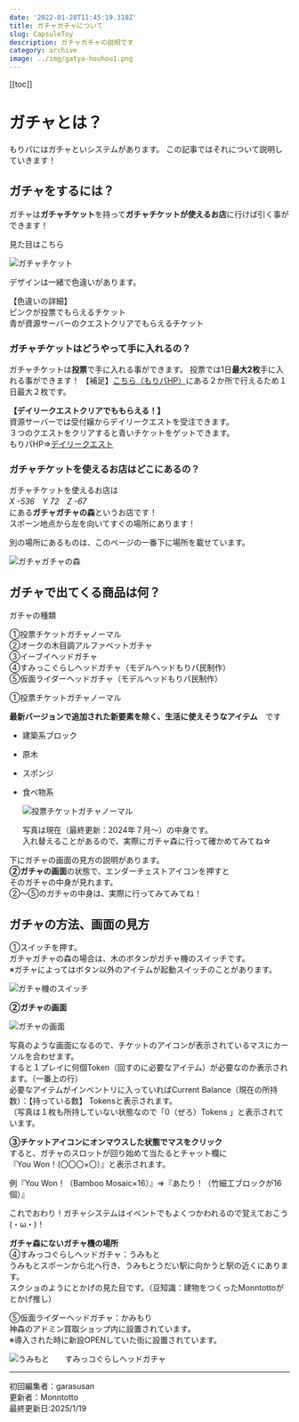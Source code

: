 ```yaml
---
date: '2022-01-28T11:45:19.318Z'
title: ガチャガチャについて
slug: CapsuleToy
description: ガチャガチャの説明です
category: archive
image: ../img/gatya-houhou1.png
---
```

[[toc]]

# ガチャとは？

もりパにはガチャといシステムがあります。
この記事ではそれについて説明していきます！

## ガチャをするには？

ガチャは**ガチャチケット**を持って**ガチャチケットが使えるお店**に行けば引く事ができます！

見た目はこちら

![ガチャチケット](/img/gatyaticket-mitame.png "ガチャチケット")

デザインは一緒で色違いがあります。

【色違いの詳細】  
ピンクが投票でもらえるチケット  
青が資源サーバーのクエストクリアでもらえるチケット

### ガチャチケットはどうやって手に入れるの？

ガチャチケットは**投票**で手に入れる事ができます。
投票では1日**最大2枚**手に入れる事ができます！
【補足】[こちら（もりパHP）](https://morino.party/vote)にある２か所で行えるため１日最大２枚です。

**【デイリークエストクリアでももらえる！】**  
資源サーバーでは受付嬢からデイリークエストを受注できます。  
３つのクエストをクリアすると青いチケットをゲットできます。  
もりパHP⇒[デイリークエスト](https://morino.party/feature/dailyquest)

### ガチャチケットを使えるお店はどこにあるの？

ガチャチケットを使えるお店は  
*X -536　Y 72　Z -67*  
にある**ガチャガチャの森**というお店です！  
スポーン地点から左を向いてすぐの場所にあります！

別の場所にあるものは、このページの一番下に場所を載せています。

![ガチャガチャの森](/img/gatyamori.jpg "ガチャガチャの森")

## ガチャで出てくる商品は何？

ガチャの種類

①投票チケットガチャノーマル  
②オークの木目調アルファベットガチャ  
③イーブイヘッドガチャ  
④すみっこぐらしヘッドガチャ（モデルヘッドもりパ民制作）  
⑤仮面ライダーヘッドガチャ（モデルヘッドもりパ民制作）  

①投票チケットガチャノーマル

**最新バージョンで追加された新要素を除く、生活に使えそうなアイテム**　です

* 建築系ブロック
* 原木
* スポンジ
* 食べ物系

  ![投票チケットガチャノーマル](/img/gatya-nakami-example.jpeg "投票チケットガチャノーマル")

  写真は現在（最終更新：2024年７月～）の中身です。  
  入れ替えることがあるので、実際にガチャ森に行って確かめてみてね☆

下にガチャの画面の見方の説明があります。  
**②ガチャの画面**の状態で、エンダーチェストアイコンを押すと  
そのガチャの中身が見れます。  
②～⑤のガチャの中身は、実際に行ってみてみてね！

## ガチャの方法、画面の見方

①スイッチを押す。  
ガチャガチャの森の場合は、木のボタンがガチャ機のスイッチです。  
※ガチャによってはボタン以外のアイテムが起動スイッチのことがあります。

![ガチャ機のスイッチ](/img/gatya-houhou1.png "ガチャ機のスイッチ")

**②ガチャの画面**

![ガチャの画面](/img/gatya-token-.png "ガチャの画面")

写真のような画面になるので、チケットのアイコンが表示されているマスにカーソルを合わせます。  
すると１プレイに何個Token（回すのに必要なアイテム）が必要なのか表示されます。（一番上の行）  
必要なアイテムがインベントリに入っていればCurrent Balance（現在の所持数）：【持っている数】 Tokensと表示されます。  
（写真は１枚も所持していない状態なので「0（ぜろ）Tokens 」と表示されています。

**③チケットアイコンにオンマウスした状態でマスをクリック**  
すると、ガチャのスロットが回り始めて当たるとチャット欄に  
『You Won！(〇〇〇×〇）』と表示されます。

例『You Won！（Bamboo Mosaic×16）』⇒『あたり！（竹細工ブロックが16個）』

これでおわり！ガチャシステムはイベントでもよくつかわれるので覚えておこう(・ω・)！

**ガチャ森にないガチャ機の場所**  
④すみっコぐらしヘッドガチャ：うみもと  
うみもとスポーンから北へ行き、うみもとうだい駅に向かうと駅の近くにあります。  
スクショのようにとかげの見た目です。（豆知識：建物をつくったMonntottoがとかげ推し）

⑤仮面ライダーヘッドガチャ：かみもり  
神森のアドミン買取ショップ内に設置されています。  
※導入された時に新設OPENしていた街に設置されています。

![うみもと　　すみっコぐらしヘッドガチャ](/img/umimoto-gatya.png "うみもと　　すみっコぐらしヘッドガチャ")

---

初回編集者：garasusan  
更新者：Monntotto  
最終更新日:2025/1/19

